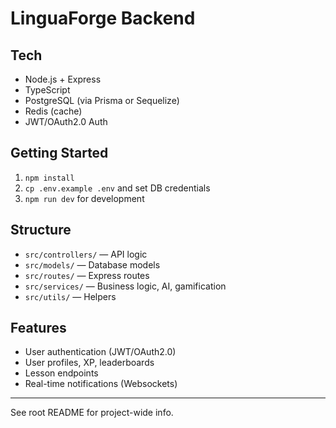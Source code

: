 # LinguaForge Backend

## Tech
- Node.js + Express
- TypeScript
- PostgreSQL (via Prisma or Sequelize)
- Redis (cache)
- JWT/OAuth2.0 Auth

## Getting Started
1. `npm install`
2. `cp .env.example .env` and set DB credentials
3. `npm run dev` for development

## Structure
- `src/controllers/` — API logic
- `src/models/` — Database models
- `src/routes/` — Express routes
- `src/services/` — Business logic, AI, gamification
- `src/utils/` — Helpers

## Features
- User authentication (JWT/OAuth2.0)
- User profiles, XP, leaderboards
- Lesson endpoints
- Real-time notifications (Websockets)

---
See root README for project-wide info.

